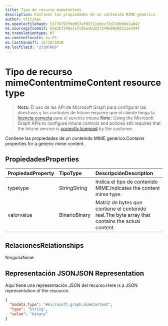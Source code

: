```yaml
---
title: Tipo de recurso mimeContent
description: Contiene las propiedades de un contenido MIME genérico.
author: tfitzmac
ms.openlocfilehash: 53776793fdd057ef057118decf2d72bb0b61a042
ms.sourcegitcommit: 6a82bf240a3cfc0baabd227349e08a08311e3d44
ms.translationtype: MT
ms.contentlocale: es-ES
ms.lasthandoff: 12/18/2018
ms.locfileid: "27307066"
---
```

# <a name="mimecontent-resource-type"></a><span data-ttu-id="bff50-103">Tipo de recurso mimeContent</span><span class="sxs-lookup"><span data-stu-id="bff50-103">mimeContent resource type</span></span>

> <span data-ttu-id="bff50-104">**Nota:** El uso de las API de Microsoft Graph para configurar las directivas y los controles de Intune requiere que el cliente tenga la [licencia correcta](https://go.microsoft.com/fwlink/?linkid=839381) para el servicio Intune.</span><span class="sxs-lookup"><span data-stu-id="bff50-104">**Note:** Using the Microsoft Graph APIs to configure Intune controls and policies still requires that the Intune service is [correctly licensed](https://go.microsoft.com/fwlink/?linkid=839381) by the customer.</span></span>

<span data-ttu-id="bff50-105">Contiene las propiedades de un contenido MIME genérico.</span><span class="sxs-lookup"><span data-stu-id="bff50-105">Contains properties for a generic mime content.</span></span>
## <a name="properties"></a><span data-ttu-id="bff50-106">Propiedades</span><span class="sxs-lookup"><span data-stu-id="bff50-106">Properties</span></span>
|<span data-ttu-id="bff50-107">Propiedad</span><span class="sxs-lookup"><span data-stu-id="bff50-107">Property</span></span>|<span data-ttu-id="bff50-108">Tipo</span><span class="sxs-lookup"><span data-stu-id="bff50-108">Type</span></span>|<span data-ttu-id="bff50-109">Descripción</span><span class="sxs-lookup"><span data-stu-id="bff50-109">Description</span></span>|
|:---|:---|:---|
|<span data-ttu-id="bff50-110">type</span><span class="sxs-lookup"><span data-stu-id="bff50-110">type</span></span>|<span data-ttu-id="bff50-111">String</span><span class="sxs-lookup"><span data-stu-id="bff50-111">String</span></span>|<span data-ttu-id="bff50-112">Indica el tipo de contenido MIME.</span><span class="sxs-lookup"><span data-stu-id="bff50-112">Indicates the content mime type.</span></span>|
|<span data-ttu-id="bff50-113">valor</span><span class="sxs-lookup"><span data-stu-id="bff50-113">value</span></span>|<span data-ttu-id="bff50-114">Binario</span><span class="sxs-lookup"><span data-stu-id="bff50-114">Binary</span></span>|<span data-ttu-id="bff50-115">Matriz de bytes que contiene el contenido real.</span><span class="sxs-lookup"><span data-stu-id="bff50-115">The byte array that contains the actual content.</span></span>|

## <a name="relationships"></a><span data-ttu-id="bff50-116">Relaciones</span><span class="sxs-lookup"><span data-stu-id="bff50-116">Relationships</span></span>
<span data-ttu-id="bff50-117">Ninguna</span><span class="sxs-lookup"><span data-stu-id="bff50-117">None</span></span>
## <a name="json-representation"></a><span data-ttu-id="bff50-118">Representación JSON</span><span class="sxs-lookup"><span data-stu-id="bff50-118">JSON Representation</span></span>
<span data-ttu-id="bff50-119">Aquí tiene una representación JSON del recurso.</span><span class="sxs-lookup"><span data-stu-id="bff50-119">Here is a JSON representation of the resource.</span></span>
<!-- {
  "blockType": "resource",
  "@odata.type": "microsoft.graph.mimeContent"
}
-->
``` json
{
  "@odata.type": "#microsoft.graph.mimeContent",
  "type": "String",
  "value": "binary"
}
```



